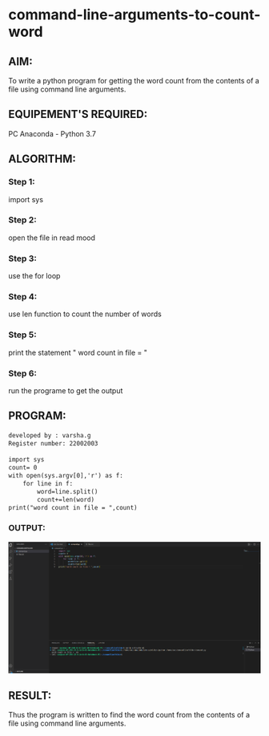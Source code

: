 # command-line-arguments-to-count-word
## AIM:
To write a python program for getting the word count from the contents of a file using command line arguments.
## EQUIPEMENT'S REQUIRED: 
PC
Anaconda - Python 3.7
## ALGORITHM: 
### Step 1:
import sys
### Step 2: 
 open the file in read mood
### Step 3: 
use the for loop
### Step 4:  
use len function to count the number of words
### Step 5: 
print the statement " word count in file = "
### Step 6: 
run the programe to get the output
## PROGRAM:
```
developed by : varsha.g
Register number: 22002003

import sys
count= 0
with open(sys.argv[0],'r') as f:
    for line in f:
        word=line.split()
        count+=len(word)
print("word count in file = ",count)
```
### OUTPUT:
!['OUTPUT'](/commandlinearguments.png)


## RESULT:
Thus the program is written to find the word count from the contents of a file using command line arguments.
